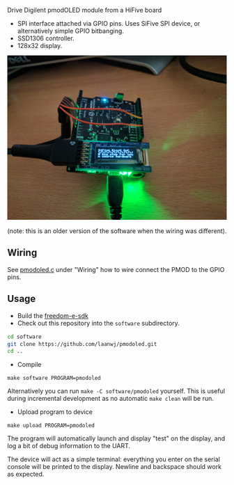 Drive Digilent pmodOLED module from a HiFive board

 - SPI interface attached via GPIO pins. Uses SiFive SPI device, or alternatively
   simple GPIO bitbanging.
 - SSD1306 controller.
 - 128x32 display.

![SiFive with connected display](img/example.jpg)

(note: this is an older version of the software when the wiring was different).

Wiring
--------

See [pmodoled.c](pmodoled.c) under "Wiring" how to wire connect the PMOD to the
GPIO pins.

Usage
----------

- Build the [freedom-e-sdk](https://github.com/sifive/freedom-e-sdk)
- Check out this repository into the `software` subdirectory.
```bash
cd software
git clone https://github.com/laanwj/pmodoled.git
cd ..
```
- Compile
```
make software PROGRAM=pmodoled
```
Alternatively you can run `make -C software/pmodoled` yourself. This is useful
during incremental development as no automatic `make clean` will be run.

- Upload program to device
```
make upload PROGRAM=pmodoled
```

The program will automatically launch and display "test" on the display,
and log a bit of debug information to the UART.

The device will act as a simple terminal: everything you enter on the
serial console will be printed to the display. Newline and backspace should
work as expected.
